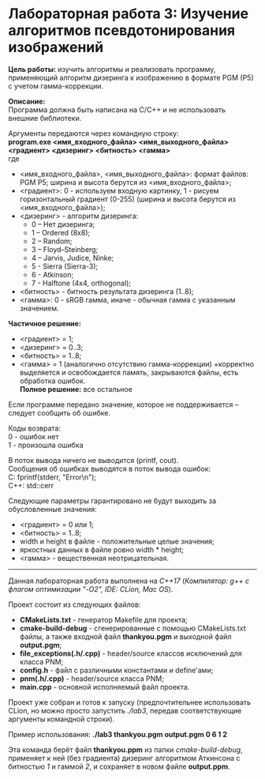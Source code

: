 # Лабораторная работа 3: Изучение алгоритмов псевдотонирования изображений

**Цель работы:** изучить алгоритмы и реализовать программу, применяющий алгоритм дизеринга к изображению в формате PGM (P5) с учетом гамма-коррекции.

**Описание:**\
Программа должна быть написана на C/C++ и не использовать внешние библиотеки.

Аргументы передаются через командную строку:\
**program.exe <имя_входного_файла> <имя_выходного_файла> <градиент> <дизеринг> <битность> <гамма>**\
где
- <имя_входного_файла>, <имя_выходного_файла>: формат файлов: PGM P5; ширина и высота берутся из <имя_входного_файла>;
- <градиент>: 0 - используем входную картинку, 1 - рисуем горизонтальный градиент (0-255) (ширина и высота берутся из <имя_входного_файла>);
- <дизеринг> - алгоритм дизеринга:
  - 0 – Нет дизеринга;
  - 1 – Ordered (8x8);
  - 2 – Random;
  - 3 – Floyd–Steinberg;
  - 4 – Jarvis, Judice, Ninke;
  - 5 - Sierra (Sierra-3);
  - 6 - Atkinson;
  - 7 - Halftone (4x4, orthogonal);
- <битность> - битность результата дизеринга (1..8);
- <гамма>: 0 - sRGB гамма, иначе - обычная гамма с указанным значением.

**Частичное решение:**
- <градиент> = 1;
- <дизеринг> = 0..3;
- <битность> = 1..8;
- <гамма> = 1 (аналогично отсутствию гамма-коррекции)
+корректно выделяется и освобождается память, закрываются файлы, есть обработка ошибок.\
**Полное решение:** все остальное

Если программе передано значение, которое не поддерживается – следует сообщить об ошибке.

Коды возврата:\
0 - ошибок нет\
1 - произошла ошибка

В поток вывода ничего не выводится (printf, cout).\
Сообщения об ошибках выводятся в поток вывода ошибок:\
С: fprintf(stderr, "Error\n");\
C++: std::cerr

Следующие параметры гарантировано не будут выходить за обусловленные значения:
- <градиент> = 0 или 1;
- <битность> = 1..8;
- width и height в файле - положительные целые значения;
- яркостных данных в файле ровно width * height;
- <гамма> - вещественная неотрицательная.

____________________________________________________

Данная лабораторная работа выполнена на *C++17* (*Компилятор: g++ с флагом оптимизации "-O2", IDE: CLion, Mac OS*).

Проект состоит из следующих файлов:
- **CMakeLists.txt** - генератор Makefile для проекта;
- **cmake-build-debug** - сгенерированные с помощью CMakeLists.txt файлы, а также входной файл **thankyou.pgm** и выходной файл **output.pgm**;
- **file_exceptions(.h/.cpp)** - header/source классов исключений для класса PNM;
- **config.h** - файл с различными константами и define'ами;
- **pnm(.h/.cpp)** - header/source класса PNM;
- **main.cpp** - основной исполняемый файл проекта.

Проект уже собран и готов к запуску (предпочтительнее использовать CLion, но можно просто запустить *./lab3*, передав соответствующие аргументы командной строки).

Пример использования: **./lab3 thankyou.pgm output.pgm 0 6 1 2**

Эта команда берёт файл **thankyou.ppm** из папки *cmake-build-debug*, применяет к ней (без градиента) дизеринг алгоритмом Аткинсона с битностью *1* и гаммой *2*, и сохраняет в новом файле **output.ppm**.
